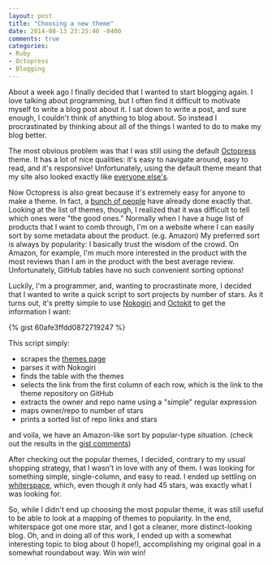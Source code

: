 ```yaml
---
layout: post
title: "Choosing a new theme"
date: 2014-08-13 23:25:46 -0400
comments: true
categories:
- Ruby
- Octopress
- Blogging
---
```


About a week ago I finally decided that I wanted to start blogging again. I love talking about programming, but I often find it
difficult to motivate myself to write a blog post about it. I sat down to write a post, and sure enough, I couldn't think of anything
to blog about. So instead I procrastinated by thinking about all of the things I wanted to do to make my blog better.

<!-- more -->

The most obvious problem was that I was still using the default [Octopress](https://github.com/imathis/octopress) theme.
It has a lot of nice qualities: it's easy to navigate around, easy to read, and it's responsive! Unfortunately,
using the default theme meant that my site also looked exactly like
[everyone else's](https://github.com/imathis/octopress/wiki/Octopress-Sites).

Now Octopress is also great because it's extremely easy for anyone to make a theme. In fact, a
[bunch of people](https://github.com/imathis/octopress/wiki/3rd-Party-Octopress-Themes) have already done exactly that. Looking at the
list of themes, though, I realized that it was difficult to tell which ones were "the good ones." Normally when I have a huge list of
products that I want to comb through, I'm on a website where I can easily sort by some metadata about the product. (e.g. Amazon)
My preferred sort is always by popularity: I basically trust the wisdom of the crowd. On Amazon, for example, I'm much more interested
in the product with the most reviews than I am in the product with the best average review. Unfortunately, GitHub tables have no such
convenient sorting options!

Luckily, I'm a programmer, and, wanting to procrastinate more, I decided that I wanted to write a quick script to sort projects by
number of stars. As it turns out, it's pretty simple to use [Nokogiri](http://nokogiri.org/) and [Octokit](https://github.com/octokit/octokit.rb) to get the information I want:

{% gist 60afe3ffdd0872719247 %}

This script simply:

* scrapes the [themes page](https://github.com/imathis/octopress/wiki/3rd-Party-Octopress-Themes)
* parses it with Nokogiri
* finds the table with the themes
* selects the link from the first column of each row, which is the link to the theme repository on GitHub
* extracts the owner and repo name using a "simple" regular expression
* maps owner/repo to number of stars
* prints a sorted list of repo links and stars

and voila, we have an Amazon-like sort by popular-type situation. (check out the results in the [gist comments](https://gist.github.com/a-warner/60afe3ffdd0872719247))

After checking out the popular themes, I decided, contrary to my usual shopping strategy, that I wasn't in love with any of them.
I was looking for something simple, single-column, and easy to read. I ended up settling on
[whiterspace](https://github.com/mjhea0/whiterspace), which, even though it only had 45 stars, was exactly what I was looking for.

So, while I didn't end up choosing the most popular theme, it was still useful to be able to look at a mapping of themes to popularity.
In the end, whiterspace got one more star, and I got a cleaner, more distinct-looking blog. Oh, and in doing all of this work, I ended up with a
somewhat interesting topic to blog about (I hope!), accomplishing my original goal in a somewhat roundabout way. Win win win!
